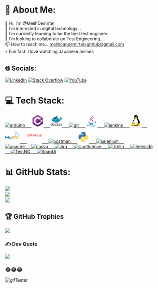 # 💫 About Me:
👋 Hi, I’m @MelihDemirtel<br>👀 I’m interested in digital technology...<br>🌱 I’m currently learning to be the best test engineer...<br>💞️ I’m looking to collaborate on Test Engineering...<br>📫 How to reach me... melihcandemirtel+github@gmail.com<br>⚡ Fun fact: I love watching Japanese animes 


## 🌐 Socials:
[![LinkedIn](https://img.shields.io/badge/LinkedIn-%230077B5.svg?logo=linkedin&logoColor=white)](https://www.linkedin.com/in/melihcandemirtel/) [![Stack Overflow](https://img.shields.io/badge/-Stackoverflow-FE7A16?logo=stack-overflow&logoColor=white)](https://stackoverflow.com/users/19726127) [![YouTube](https://img.shields.io/badge/YouTube-%23FF0000.svg?logo=YouTube&logoColor=white)](https://www.youtube.com/channel/UC-wsXBWxrINhnWfH6H-9Qgw) 

# 💻 Tech Stack:
<p align="left"> <a href="https://www.arduino.cc/" target="_blank" rel="noreferrer"> <img src="https://cdn.worldvectorlogo.com/logos/arduino-1.svg" alt="arduino" width="40" height="40"/> &emsp; </a> <a href="https://www.w3schools.com/cs/" target="_blank" rel="noreferrer"> <img src="https://raw.githubusercontent.com/devicons/devicon/master/icons/csharp/csharp-original.svg" alt="csharp" width="40" height="40"/> &emsp; </a> <a href="https://www.docker.com/" target="_blank" rel="noreferrer"> <img src="https://raw.githubusercontent.com/devicons/devicon/master/icons/docker/docker-original-wordmark.svg" alt="docker" width="40" height="40"/> &emsp; </a> <a href="https://git-scm.com/" target="_blank" rel="noreferrer"> <img src="https://www.vectorlogo.zone/logos/git-scm/git-scm-icon.svg" alt="git" width="40" height="40"/> &emsp; </a> <a href="https://www.java.com" target="_blank" rel="noreferrer"> <img src="https://raw.githubusercontent.com/devicons/devicon/master/icons/java/java-original.svg" alt="java" width="40" height="40"/> &emsp; </a> <a href="https://www.jenkins.io" target="_blank" rel="noreferrer"> <img src="https://www.vectorlogo.zone/logos/jenkins/jenkins-icon.svg" alt="jenkins" width="40" height="40"/> &emsp; </a> <a href="https://www.linux.org/" target="_blank" rel="noreferrer"> <img src="https://raw.githubusercontent.com/devicons/devicon/master/icons/linux/linux-original.svg" alt="linux" width="40" height="40"/> &emsp; </a> <a href="https://www.mysql.com/" target="_blank" rel="noreferrer"> <img src="https://raw.githubusercontent.com/devicons/devicon/master/icons/mysql/mysql-original-wordmark.svg" alt="mysql" width="50" height="50"/> &emsp; </a> <a href="https://www.oracle.com/" target="_blank" rel="noreferrer"> <img src="https://raw.githubusercontent.com/devicons/devicon/master/icons/oracle/oracle-original.svg" alt="oracle" width="50" height="50"/> &emsp; </a> <a href="https://postman.com" target="_blank" rel="noreferrer"> <img src="https://www.vectorlogo.zone/logos/getpostman/getpostman-icon.svg" alt="postman" width="40" height="40"/> &emsp; </a> <a href="https://www.python.org" target="_blank" rel="noreferrer"> <img src="https://raw.githubusercontent.com/devicons/devicon/master/icons/python/python-original.svg" alt="python" width="40" height="40"/> &emsp; </a> <a href="https://www.selenium.dev" target="_blank" rel="noreferrer"> <img src="https://raw.githubusercontent.com/detain/svg-logos/780f25886640cef088af994181646db2f6b1a3f8/svg/selenium-logo.svg" alt="selenium" width="40" height="40"/> &emsp; </a> <br><a href="https://maven.apache.org/" target="_blank" rel="noreferrer"> <img src="https://upload.wikimedia.org/wikipedia/commons/thumb/5/52/Apache_Maven_logo.svg/1200px-Apache_Maven_logo.svg.png" alt="apache" width="147" height="35"/> &emsp; </a> 
<a href="https://www.canva.com/" target="_blank" rel="noreferrer"> <img src="https://play-lh.googleusercontent.com/3aWGqSf3T_p3F6wc8FFvcZcnjWlxpZdNaqFVEvPwQ1gTOPkVoZwq6cYvfK9eCkwCXbRY" alt="canva" width="45" height="35"/> &emsp; </a> <a href="https://www.atlassian.com/" target="_blank" rel="noreferrer"> <img src="https://itsm.yeditepe.edu.tr/images/atlassian-jira-logo-large.png" alt="Jira" width="75" height="35"/> &emsp; </a> 
<a href="https://www.atlassian.com/software/confluence" target="_blank" rel="noreferrer"> <img src="https://upload.wikimedia.org/wikipedia/commons/thumb/8/88/Atlassian_Confluence_2017_logo.svg/2560px-Atlassian_Confluence_2017_logo.svg.png" alt="Confluence" width="130.5" height="35"/> &emsp; </a> <a href="https://trello.com/" target="_blank" rel="noreferrer"> <img src="https://upload.wikimedia.org/wikipedia/commons/thumb/7/7a/Trello-logo-blue.svg/1280px-Trello-logo-blue.svg.png" alt="Trello" width="93.5" height="35"/> &emsp; </a> <a href="https://selenide.org/" target="_blank" rel="noreferrer"> <img src="https://selenide.org/images/selenide-logo-big.png" alt="Selenide" width="110.5" height="40"/> &emsp; </a> <a href="https://testng.org/doc/" target="_blank" rel="noreferrer"> <img src="https://blog.knoldus.com/wp-content/uploads/2020/01/TESTNG.png" alt="TestNG" width="90.5" height="35"/> &emsp; </a> <a href="https://www.soapui.org/" target="_blank" rel="noreferrer"> <img src="https://www.gcreddy.com/wp-content/uploads/2022/09/Introduction-to-SoapUI.png" alt="SoapUi" width="100.5" height="35"/> </a> </p>

# 📊 GitHub Stats:
![](https://github-readme-stats.vercel.app/api?username=MelihDemirtel&theme=radical&hide_border=false&include_all_commits=true&count_private=true)<br/>
![](https://github-readme-streak-stats.herokuapp.com/?user=MelihDemirtel&theme=radical&hide_border=false)<br/>
![](https://github-readme-stats.vercel.app/api/top-langs/?username=MelihDemirtel&theme=radical&hide_border=false&include_all_commits=true&count_private=true&layout=compact)

## 🏆 GitHub Trophies
![](https://github-profile-trophy.vercel.app/?username=MelihDemirtel&theme=radical&no-frame=false&no-bg=false&margin-w=4)

### ✍️ Dev Quote
![](https://quotes-github-readme.vercel.app/api?type=horizontal&theme=radical)

### 😂😂😂
![gifTester](https://user-images.githubusercontent.com/84717035/214561186-bab11313-5e8e-4022-bced-a487bfb20f05.gif)

